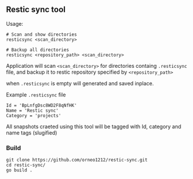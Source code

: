 ## Restic sync tool

Usage:

```
# Scan and show directories
resticsync <scan_directory> 

# Backup all directories
resticsync <repository_path> <scan_directory>
```

Application will scan `<scan_directory>` for directories containg `.resticsync` file, and backup it to restic repository specified by `<repository_path>`

when `.resticsync` is empty will generated and saved inplace.

Example `.resticsync` file

```
Id = 'BpLnfgDsc8WD2F8qNfHK'
Name = 'Restic sync'
Category = 'projects'
```

All snapshots craeted using this tool will be tagged with Id, category and name tags (slugified)

### Build

```
git clone https://github.com/orneo1212/restic-sync.git
cd restic-sync/
go build .
```
